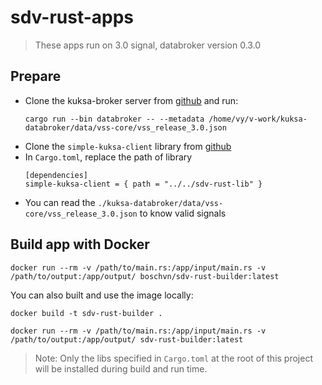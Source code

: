 # sdv-rust-apps
> These apps run on 3.0 signal, databroker version 0.3.0

## Prepare
* Clone the kuksa-broker server from [github](https://github.com/eclipse-kuksa/kuksa-databroker) and run:
    ```
    cargo run --bin databroker -- --metadata /home/vy/v-work/kuksa-databroker/data/vss-core/vss_release_3.0.json
    ```
* Clone the `simple-kuksa-client` library from [github](https://github.com/nhan-orgs/sdv-rust-lib)
* In `Cargo.toml`, replace the path of library
    ```
    [dependencies]
    simple-kuksa-client = { path = "../../sdv-rust-lib" }
    ```
* You can read the `./kuksa-databroker/data/vss-core/vss_release_3.0.json` to know valid signals

## Build app with Docker

```
docker run --rm -v /path/to/main.rs:/app/input/main.rs -v /path/to/output:/app/output/ boschvn/sdv-rust-builder:latest
```

You can also built and use the image locally:

```
docker build -t sdv-rust-builder .

docker run --rm -v /path/to/main.rs:/app/input/main.rs -v /path/to/output:/app/output/ sdv-rust-builder:latest
```

> Note: Only the libs specified in `Cargo.toml` at the root of this project will be installed during build and run time.